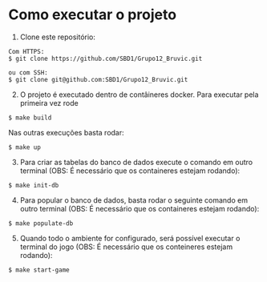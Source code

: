 # Como executar o projeto

1. Clone este repositório:

```
Com HTTPS: 
$ git clone https://github.com/SBD1/Grupo12_Bruvic.git

ou com SSH:
$ git clone git@github.com:SBD1/Grupo12_Bruvic.git
```

2. O projeto é executado dentro de contâineres docker. Para executar pela primeira vez rode

```
$ make build
```

Nas outras execuções basta rodar:

```
$ make up
```

3. Para criar as tabelas do banco de dados execute o comando em outro terminal (OBS: É necessário que os containeres estejam rodando):

```
$ make init-db
```

4. Para popular o banco de dados, basta rodar o seguinte comando em outro terminal (OBS: É necessário que os containeres estejam rodando):

```
$ make populate-db
```

5. Quando todo o ambiente for configurado, será possível executar o terminal do jogo (OBS: É necessário que os conteineres estejam rodando):

```
$ make start-game
```
